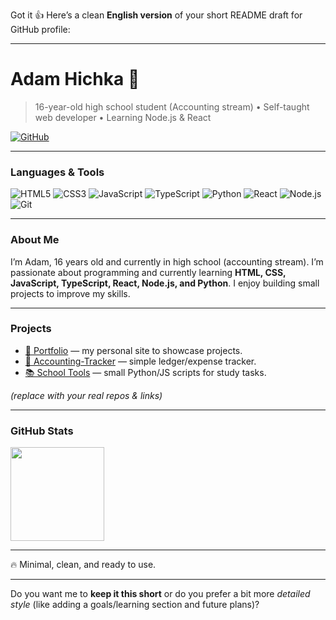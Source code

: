 Got it 👍 Here’s a clean **English version** of your short README draft for GitHub profile:

---

# Adam Hichka 👋

> 16-year-old high school student (Accounting stream) • Self-taught web developer • Learning Node.js & React

[![GitHub](https://img.shields.io/badge/-GitHub-000?\&logo=github)](https://github.com/YOUR_USERNAME)

---

### Languages & Tools

![HTML5](https://img.shields.io/badge/-HTML5-000?\&logo=HTML5)
![CSS3](https://img.shields.io/badge/-CSS3-000?\&logo=CSS3)
![JavaScript](https://img.shields.io/badge/-JavaScript-000?\&logo=JavaScript)
![TypeScript](https://img.shields.io/badge/-TypeScript-000?\&logo=TypeScript)
![Python](https://img.shields.io/badge/-Python-000?\&logo=Python)
![React](https://img.shields.io/badge/-React-000?\&logo=React)
![Node.js](https://img.shields.io/badge/-Node.js-000?\&logo=node.js)
![Git](https://img.shields.io/badge/-Git-000?\&logo=git)

---

### About Me

I’m Adam, 16 years old and currently in high school (accounting stream).
I’m passionate about programming and currently learning **HTML, CSS, JavaScript, TypeScript, React, Node.js, and Python**.
I enjoy building small projects to improve my skills.

---

### Projects

* [💼 Portfolio](https://github.com/YOUR_USERNAME/portfolio) — my personal site to showcase projects.
* [🧾 Accounting-Tracker](https://github.com/YOUR_USERNAME/accounting-tracker) — simple ledger/expense tracker.
* [📚 School Tools](https://github.com/YOUR_USERNAME/school-tools) — small Python/JS scripts for study tasks.

*(replace with your real repos & links)*

---

### GitHub Stats

<img src="https://github-readme-stats.vercel.app/api?username=YOUR_USERNAME&show_icons=true&count_private=true" height="150" />  

---

🔥 Minimal, clean, and ready to use.

---

Do you want me to **keep it this short** or do you prefer a bit more *detailed style* (like adding a goals/learning section and future plans)?

